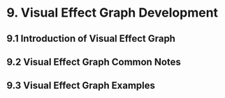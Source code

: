 # 9. Visual Effect Graph Development

## 9.1 Introduction of Visual Effect Graph

## 9.2 Visual Effect Graph Common Notes

## 9.3 Visual Effect Graph Examples
